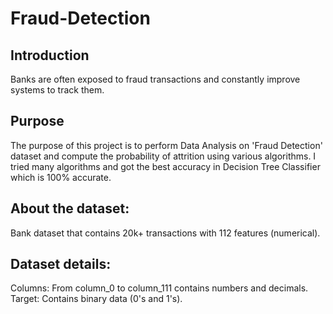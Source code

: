 # Fraud-Detection

## Introduction
Banks are often exposed to fraud transactions and constantly improve systems to track them.

## Purpose
The purpose of this project is to perform Data Analysis on 'Fraud Detection' dataset and compute the probability of attrition using various algorithms. I tried many algorithms and got the best accuracy in Decision Tree Classifier which is 100% accurate.

## About the dataset:
Bank dataset that contains 20k+ transactions with 112 features (numerical).

## Dataset details:
Columns: From column_0 to column_111 contains numbers and decimals.
Target: Contains binary data (0's and 1's).
